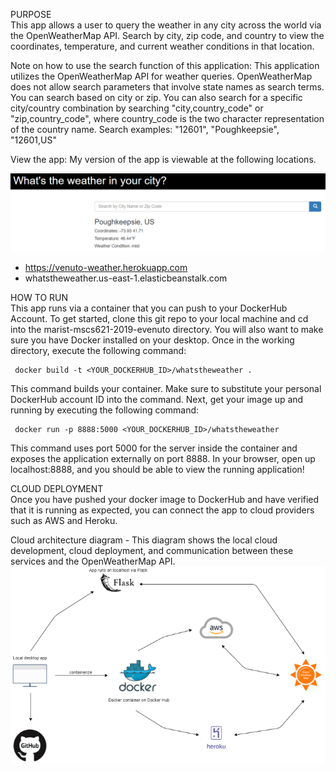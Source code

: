 PURPOSE  
This app allows a user to query the weather in any city across the world via the OpenWeatherMap API. Search by city, zip code, and country to view the coordinates, temperature, and current weather conditions in that location.

Note on how to use the search function of this application: This application utilizes the OpenWeatherMap API for weather queries. OpenWeatherMap does not allow search parameters that involve state names as search terms. You can search based on city or zip. You can also search for a specific city/country combination by searching "city,country_code" or "zip,country_code", where country_code is the two character representation of the country name.
Search examples: "12601", "Poughkeepsie", "12601,US"

View the app: My version of the app is viewable at the following locations.
  
![](images/myapppic.PNG)

- https://venuto-weather.herokuapp.com  
- whatstheweather.us-east-1.elasticbeanstalk.com

HOW TO RUN  
This app runs via a container that you can push to your DockerHub Account. To get started, clone this git repo to your local machine and cd into the marist-mscs621-2019-evenuto directory. You will also want to make sure you have Docker installed on your desktop. Once in the working directory, execute the following command:

     docker build -t <YOUR_DOCKERHUB_ID>/whatstheweather .  

This command builds your container. Make sure to substitute your personal DockerHub account ID into the command. Next, get your image up and running by executing the following command:

     docker run -p 8888:5000 <YOUR_DOCKERHUB_ID>/whatstheweather  

This command uses port 5000 for the server inside the container and exposes the application externally on port 8888. In your browser, open up localhost:8888, and you should be able to view the running application!

CLOUD DEPLOYMENT   
Once you have pushed your docker image to DockerHub and have verified that it is running as expected, you can connect the app to cloud providers such as AWS and Heroku.

Cloud architecture diagram - This diagram shows the local cloud development, cloud deployment, and communication between these services and the OpenWeatherMap API.  
![](images/cloud_arch3.png)
